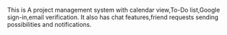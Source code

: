 This is A project management system with calendar view,To-Do list,Google sign-in,email verification.
It also has chat features,friend requests sending possibilities and notifications.
